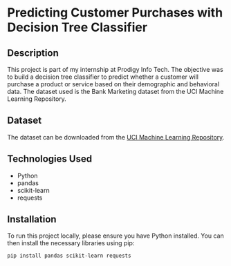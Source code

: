 # Predicting Customer Purchases with Decision Tree Classifier

## Description

This project is part of my internship at Prodigy Info Tech. The objective was to build a decision tree classifier to predict whether a customer will purchase a product or service based on their demographic and behavioral data. The dataset used is the Bank Marketing dataset from the UCI Machine Learning Repository.

## Dataset

The dataset can be downloaded from the [UCI Machine Learning Repository](https://archive.ics.uci.edu/ml/datasets/Bank+Marketing).

## Technologies Used

- Python
- pandas
- scikit-learn
- requests

## Installation

To run this project locally, please ensure you have Python installed. You can then install the necessary libraries using pip:

```bash
pip install pandas scikit-learn requests
